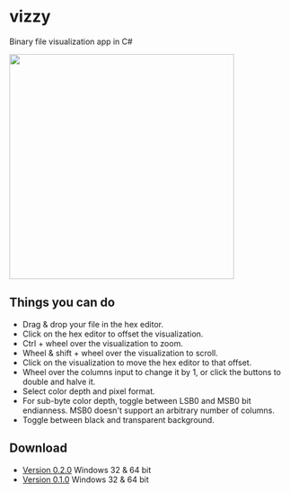 # vizzy
Binary file visualization app in C# 


<img src="readme/readme0.png" width="400"/>

## Things you can do
* Drag & drop your file in the hex editor.
* Click on the hex editor to offset the visualization.
* Ctrl + wheel over the visualization to zoom.
* Wheel & shift + wheel over the visualization to scroll.
* Click on the visualization to move the hex editor to that offset.
* Wheel over the columns input to change it by 1, or click the buttons to double and halve it.
* Select color depth and pixel format.
* For sub-byte color depth, toggle between LSB0 and MSB0 bit endianness. MSB0 doesn't support an arbitrary number of columns.
* Toggle between black and transparent background.

## Download
* [Version 0.2.0](https://www.dropbox.com/s/uog99i0yapy7ftz/vizzy_0_2_0.rar?dl=1) Windows 32 & 64 bit
* [Version 0.1.0](https://www.dropbox.com/s/sxazckzt0ovbj19/vizzy_0_1_0.zip?dl=1) Windows 32 & 64 bit
